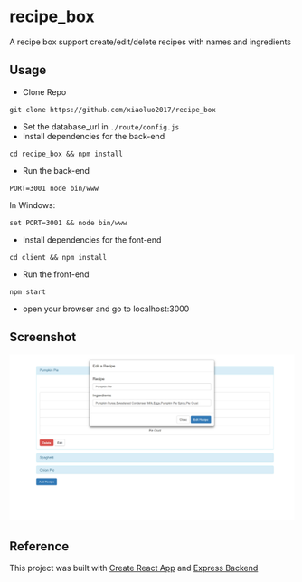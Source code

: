 # recipe_box
A recipe box support create/edit/delete recipes with names and ingredients

## Usage
* Clone Repo 
```
git clone https://github.com/xiaoluo2017/recipe_box
```
* Set the database_url in ```./route/config.js```
* Install dependencies for the back-end 
```
cd recipe_box && npm install
```
* Run the back-end 
```
PORT=3001 node bin/www
```
In Windows: 
```
set PORT=3001 && node bin/www
```
* Install dependencies for the font-end 
```
cd client && npm install
```
* Run the front-end 
```
npm start
```
* open your browser and go to localhost:3000

## Screenshot
<img src="https://github.com/xiaoluo2017/recipe_box/blob/master/images/Capture.PNG">

## Reference
This project was built with [Create React App](https://github.com/facebookincubator/create-react-app) and [Express Backend](https://daveceddia.com/create-react-app-express-backend/)
